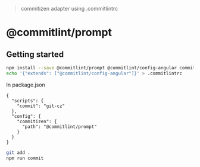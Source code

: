 > commitizen adapter using .commitlintrc

# @commitlint/prompt

## Getting started

```bash
npm install --save @commitlint/prompt @commitlint/config-angular commitizen
echo '{"extends": ["@commitlint/config-angular"]}' > .commitlintrc
```

In package.json
```
{
  "scripts": {
    "commit": "git-cz"
  },
  "config": {
    "commitizen": {
      "path": "@commitlint/prompt"
    }
  }
}
```

```bash
git add .
npm run commit
```
